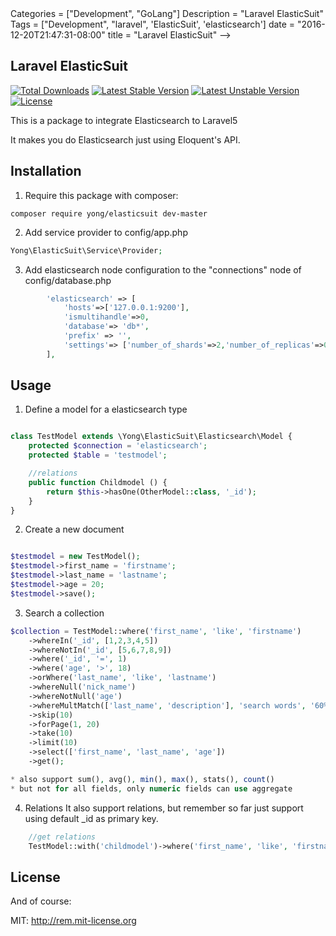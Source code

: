 <!-->
Categories = ["Development", "GoLang"]
Description = "Laravel ElasticSuit"
Tags = ["Development", "laravel", 'ElasticSuit', 'elasticsearch']
date = "2016-12-20T21:47:31-08:00"
title = "Laravel ElasticSuit"
-->

## Laravel ElasticSuit

[![Total Downloads](https://poser.pugx.org/yong/elasticsuit/d/total.svg)](https://packagist.org/packages/yong/elasticsuit)
[![Latest Stable Version](https://poser.pugx.org/yong/elasticsuit/v/stable.svg)](https://packagist.org/packages/yong/elasticsuit)
[![Latest Unstable Version](https://poser.pugx.org/yong/elasticsuit/v/unstable.svg)](https://packagist.org/packages/yong/elasticsuit)
[![License](https://poser.pugx.org/yong/elasticsuit/license.svg)](https://packagist.org/packages/yong/elasticsuit)

This is a package to integrate Elasticsearch to Laravel5

It makes you do Elasticsearch just using Eloquent's API.

## Installation

1. Require this package with composer:

```shell
composer require yong/elasticsuit dev-master
```

2. Add service provider to config/app.php

```php
Yong\ElasticSuit\Service\Provider;
```

3. Add elasticsearch node configuration to the "connections" node of config/database.php

```php
        'elasticsearch' => [
            'hosts'=>['127.0.0.1:9200'],
            'ismultihandle'=>0,
            'database'=> 'db*',
            'prefix' => '',
            'settings'=> ['number_of_shards'=>2,'number_of_replicas'=>0]
        ],
```

## Usage

1. Define a model for a elasticsearch type

```php

class TestModel extends \Yong\ElasticSuit\Elasticsearch\Model {
    protected $connection = 'elasticsearch';
    protected $table = 'testmodel';

    //relations
    public function Childmodel () {
        return $this->hasOne(OtherModel::class, '_id');
    }
}
```

2. Create a new document

```php

$testmodel = new TestModel();
$testmodel->first_name = 'firstname';
$testmodel->last_name = 'lastname';
$testmodel->age = 20;
$testmodel->save();
```

3. Search a collection

```php
$collection = TestModel::where('first_name', 'like', 'firstname')
    ->whereIn('_id', [1,2,3,4,5])
    ->whereNotIn('_id', [5,6,7,8,9])
    ->where('_id', '=', 1)
    ->where('age', '>', 18)
    ->orWhere('last_name', 'like', 'lastname')
    ->whereNull('nick_name')
    ->whereNotNull('age')
    ->whereMultMatch(['last_name', 'description'], 'search words', '60%')
    ->skip(10)
    ->forPage(1, 20)
    ->take(10)
    ->limit(10)
    ->select(['first_name', 'last_name', 'age'])
    ->get();

* also support sum(), avg(), min(), max(), stats(), count()
* but not for all fields, only numeric fields can use aggregate

```

4. Relations
    It also support relations, but remember so far just support using default _id as primary key.

```php
    //get relations
    TestModel::with('childmodel')->where('first_name', 'like', 'firstname')->get();

```

## License

And of course:

MIT: http://rem.mit-license.org
